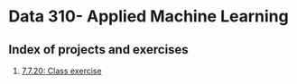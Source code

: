 # Data 310- Applied Machine Learning
## Index of projects and exercises
1. [7.7.20: Class exercise]()
